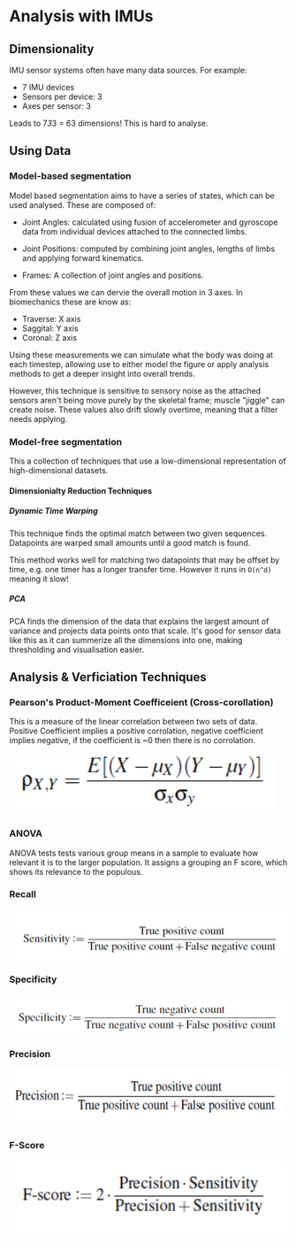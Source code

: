 # Analysis with IMUs

## Dimensionality

IMU sensor systems often have many data sources. For example:

* 7 IMU devices
* Sensors per device: 3
* Axes per sensor: 3

Leads to 7*3*3 = 63 dimensions! This is hard to analyse.

## Using Data

### Model-based segmentation

Model based segmentation aims to have a series of states, which can be used analysed. These are composed of:

* Joint Angles: calculated using fusion of accelerometer and gyroscope data from individual devices attached to the connected limbs.

* Joint Positions: computed by combining joint angles, lengths of limbs and applying forward kinematics. 

* Frames: A collection of joint angles and positions. 

From these values we can dervie the overall motion in 3 axes. In biomechanics these are know as: 

* Traverse: X axis
* Saggital: Y axis
* Coronal: Z axis

Using these measurements we can simulate what the body was doing at each timestep, allowing use to either model the figure or apply analysis methods to get a deeper insight into overall trends. 

However, this technique is sensitive to sensory noise as the attached sensors aren't being move purely by the skeletal frame; muscle "jiggle" can create noise. These values also drift slowly overtime, meaning that a filter needs applying. 

### Model-free   segmentation

This a collection of techniques that use a low-dimensional representation of high-dimensional datasets. 

#### Dimensionialty Reduction Techniques

##### Dynamic Time Warping

This technique finds the optimal match between two given sequences. Datapoints are warped small amounts until  a good match is found. 

This method works well for matching two datapoints that may be offset by time, e.g. one timer has a longer transfer time. However it runs in `O(n^d)` meaning  it slow!

##### PCA

PCA finds the dimension of the data that explains the largest amount of variance and projects data points onto that scale. It's good for sensor data like this as it can summerize all the dimensions into one, making thresholding and visualisation easier. 

## Analysis & Verficiation Techniques

### Pearson's Product-Moment Coefficeient (Cross-corollation)
This is a measure of the linear correlation between two sets of data. Positive Coefficient implies a positive corrolation, negative coefficient implies negative, if the coefficient is ~0 then there is no corrolation. 

!["COR co"](assets/corco.png)

### ANOVA

ANOVA tests tests various group means in a sample to evaluate how relevant it is to the larger population. It assigns a grouping an  F score, which shows its relevance to the populous. 

### Recall
!["Recall"](assets/sensitivity.png)
### Specificity 
!["Specificity"](assets/spec.png)
### Precision 
!["Precision"](assets/precision.png)
### F-Score 
!["Precision"](assets/fscore.png)

